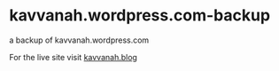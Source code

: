 # kavvanah.wordpress.com-backup
a backup of kavvanah.wordpress.com

For the live site visit [kavvanah.blog](https://kavvanah.blog/)
